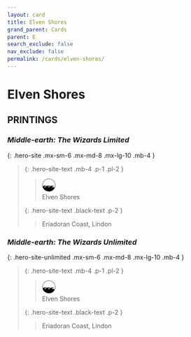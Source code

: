 ```yaml
---
layout: card
title: Elven Shores
grand_parent: Cards
parent: E
search_exclude: false
nav_exclude: false
permalink: /cards/elven-shores/
---
```


# Elven Shores


## PRINTINGS


### _Middle-earth: The Wizards Limited_

{: .hero-site .mx-sm-6 .mx-md-8 .mx-lg-10 .mb-4 }
> {: .hero-site-text .mb-4 .p-1 .pl-2 }
> > <div class="card-mp"><img src="/assets/images/coastalsea.svg"></div>
> > <div class="character-card-name">Elven Shores</div>
>
> {: .hero-site-text .black-text .p-2 }
> > Eriadoran Coast, Lindon 
> 

### _Middle-earth: The Wizards Unlimited_

{: .hero-site-unlimited .mx-sm-6 .mx-md-8 .mx-lg-10 .mb-4 }
> {: .hero-site-text .mb-4 .p-1 .pl-2 }
> > <div class="card-mp"><img src="/assets/images/coastalsea.svg"></div>
> > <div class="character-card-name">Elven Shores</div>
>
> {: .hero-site-text .black-text .p-2 }
> > Eriadoran Coast, Lindon 
> 

